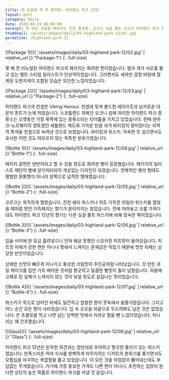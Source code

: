 ```yaml
---
title: 한 모음에 꽉 찬 화려함. 하이랜드 파크 12년
layout: post
category: daily
date: 2020-09-19 00:00:00
excerpt: 푹 익은 과일을 베어무는 듯한 풍부함. 오크니 싱글 몰트 위스키 하이랜드 파크 12년 리뷰.
thumbnail: /assets/images/daily/03-highland-park-12/01.jpg
permalink: /highland-park-12
---
```


![Package 1]({{ '/assets/images/daily/03-highland-park-12/02.jpg' | relative_url }} "Package-1")
{: .full-size}

몇 해 전 리뉴얼된 하이랜드 파크의 패키지는 화려한 편이었습니다. 뱀과 개가 서로를 물고 있는 켈트 스타일 일러스트가 인상적이었습니다. 그러면서도 새까만 검정 바탕에 절제된 오렌지색이 조합된 모습은 모던한 느낌이었습니다.

![Package 2]({{ '/assets/images/daily/03-highland-park-12/03.jpg' | relative_url }} "Package-2")
{: .full-size}

하이랜드 파크의 컨셉은 Viking Honour. 컨셉에 맞게 볼드한 레이아웃과 날카로운 대문자 폰트가 눈에 띄었습니다. 스코틀랜드 최북단 오크니 섬에 자리한 하이랜드 파크 증류소는 오랫동안 가장 북쪽에 있는 증류소라는 타이틀을 가지고 있었습니다. 한때 덴마크-노르웨이의 영토였던 셰틀랜드 제도와 가까운 만큼 과거 바이킹의 땅이었다는 지역적 특색을 컨셉으로 녹여낸 것으로 보였습니다. 바이킹과 위스키. 익숙한 듯 싶으면서도 유사한 어떤 것도 떠오르지 않는 독특한 분위기였습니다.

![Bottle 1]({{ '/assets/images/daily/03-highland-park-12/04.jpg' | relative_url }} "Bottle-1")
{: .full-size}

패키지 겉면은 양반이라고 할 수 있을 정도로 화려한 병이 등장했습니다. 패키지의 일러스트 패턴이 병에 양각처리되어 개성있는 디자인이 되었습니다. 전체적인 병의 형태도 평범한 원통형이 아니라 양쪽으로 넙적한 형태였습니다.

![Bottle 2]({{ '/assets/images/daily/03-highland-park-12/05.jpg' | relative_url }} "Bottle-2")
{: .full-size}

코르크는 묵직하게 열렸습니다. 진한 쉐리 위스키나 피트 가득한 아일라 위스키를 열었을 때처럼 방안 가득해지는 향기가 쏟아지지는 않았습니다. 잔에 따라놓고 코를 가져다대도 하이랜드 파크 12년의 향기는 다른 싱글 몰트 위스키에 비해 정숙한 쪽이었습니다.

![Bottle 3]({{ '/assets/images/daily/03-highland-park-12/06.jpg' | relative_url }} "Bottle-3")
{: .full-size}

입술 사이에 한 모금 흘려넣으니 전혀 예상 못했던 스모키한 피트맛이 들어섰습니다. 피트맛 자체가 강한 편은 아니나 향에서 느껴지는 존재감은 작았기 때문에 첫맛 자체는 상당한 반전이었습니다.

상쾌한 신맛이 빠르게 지나가고 풍성한 크림맛이 주인공처럼 나타났습니다. 갓 만든 과일 케이크를 입안 가득 베어문 것처럼 향긋하고 달콤한 빵맛이 흘러 넘쳤습니다. 혀끝에 고체로 된 실체가 느껴지지 않는 것이 낯설 정도로 실감나는 맛이었습니다.

![Bottle 4]({{ '/assets/images/daily/03-highland-park-12/07.jpg' | relative_url }} "Bottle-4")
{: .full-size}

위스키가 목으로 넘어간 뒤에도 달큰하고 쌉쌀한 향이 콧속에서 움찔거렸습니다. 그리고 어느 순간 모든 향이 사라졌습니다. 입 속 곳곳을 혀끝으로 두드려봐도 남은 것은 없었습니다. 쓴 초콜릿을 먹고 나면 남는 담백한 맛에서 카카오 향을 뺀 느낌이었습니다. 피니쉬는 꽤 건조했습니다.

![Glass]({{ '/assets/images/daily/03-highland-park-12/08.jpg' | relative_url }} "Glass")
{: .full-size}

하이랜드 파크 12년은 둔탁한 외견과는 정반대로 우아하고 향긋한 풍미가 있는 위스키였습니다. 만족스러운 저녁 식사를 완벽하게 마무리하는 디저트의 분위기를 풍기면서도 모험심을 자극하는 복잡함을 품고 있었습니다. 이 모든 것을 아낌없이 뿜어대는데도 부담없는 무게였습니다. 거기에 가장 중요한 가격도 나쁜 편이 아니니, 추천하는 입장이 된다면 상당히 높은 확률로 하이랜드 파크를 꺼낼 것 같습니다.